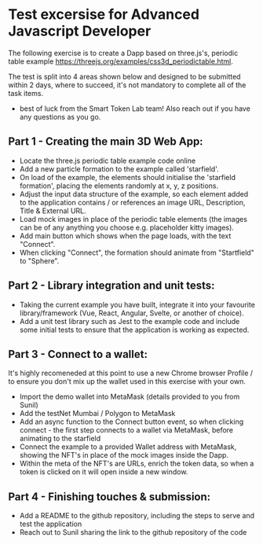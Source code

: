 # Test excersise for Advanced Javascript Developer

The following exercise is to create a Dapp based on three.js's, periodic table example https://threejs.org/examples/css3d_periodictable.html. 

The test is split into 4 areas shown below and designed to be submitted within 2 days, where to succeed, it's not mandatory to complete all of the task items.

- best of luck from the Smart Token Lab team! Also reach out if you have any questions as you go.

## Part 1 - Creating the main 3D Web App:

- Locate the three.js periodic table example code online
- Add a new particle formation to the example called 'starfield'.
- On load of the example, the elements should initialise the 'starfield formation', placing the elements randomly at x, y, z positions.
- Adjust the input data structure of the example, so each element added to the application contains / or references an image URL, Description, Title & External URL.
- Load mock images in place of the periodic table elements (the images can be of any anything you choose e.g. placeholder kitty images).
- Add main button which shows when the page loads, with the text "Connect". 
- When clicking "Connect", the formation should animate from "Startfield" to "Sphere".

## Part 2 - Library integration and unit tests:

- Taking the current example you have built, integrate it into your favourite library/framework (Vue, React, Angular, Svelte, or another of choice).
- Add a unit test library such as Jest to the example code and include some initial tests to ensure that the application is working as expected.

## Part 3 - Connect to a wallet:

It's highly recomeneded at this point to use a new Chrome browser Profile / to ensure you don't mix up the wallet used in this exercise with your own.

- Import the demo wallet into MetaMask (details provided to you from Sunil)
- Add the testNet Mumbai / Polygon to MetaMask
- Add an async function to the Connect button event, so when clicking connect - the first step connects to a wallet via MetaMask, before animating to the starfield
- Connect the example to a provided Wallet address with MetaMask, showing the NFT's in place of the mock images inside the Dapp.
- Within the meta of the NFT's are URLs, enrich the token data, so when a token is clicked on it will open inside a new window.

## Part 4 - Finishing touches & submission:

- Add a README to the github repository, including the steps to serve and test the application
- Reach out to Sunil sharing the link to the github repository of the code











